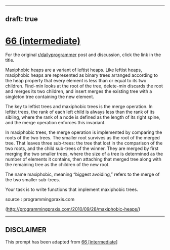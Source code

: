 ---
draft: true
----

# [66 (intermediate)](https://www.reddit.com/r/dailyprogrammer/comments/v89by/6182012_challenge_66_intermediate/)

For the original [r/dailyprogrammer](https://www.reddit.com/r/dailyprogrammer/) post and discussion, click the link in the title.

Maxiphobic heaps are a variant of leftist heaps. Like leftist heaps, maxiphobic heaps are represented as binary trees arranged according to the heap property that every element is less than or equal to its two children. Find-min looks at the root of the tree, delete-min discards the root and merges its two children, and insert merges the existing tree with a singleton tree containing the new element.

The key to leftist trees and maxiphobic trees is the merge operation. In leftist trees, the rank of each left child is always less than the rank of its sibling, where the rank of a node is defined as the length of its right spine, and the merge operation enforces this invariant.  

In maxiphobic trees, the merge operation is implemented by comparing the roots of the two trees. The smaller root survives as the root of the merged tree. That leaves three sub-trees: the tree that lost in the comparison of the two roots, and the child sub-trees of the winner. They are merged by first merging the two smaller trees, where the size of a tree is determined as the number of elements it contains, then attaching that merged tree along with the remaining tree as the children of the new root. 

The name maxiphobic, meaning “biggest avoiding,” refers to the merge of the two smaller sub-trees.

Your task is to write functions that implement maxiphobic trees.

source : programmingpraxis.com

(http://programmingpraxis.com/2010/09/28/maxiphobic-heaps/)

----
## **DISCLAIMER**
This prompt has been adapted from [66 [intermediate]](https://www.reddit.com/r/dailyprogrammer/comments/v89by/6182012_challenge_66_intermediate/
)
